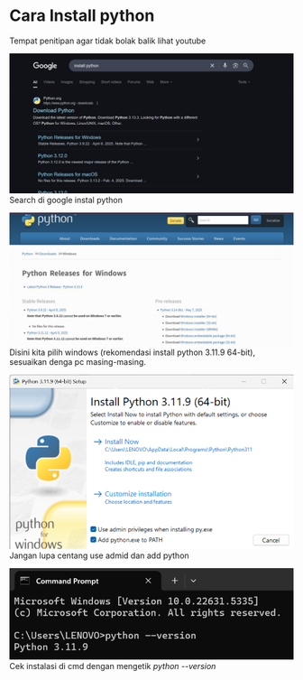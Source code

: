 # Cara Install python
Tempat penitipan agar tidak bolak balik lihat youtube

![Gambar1](img/1.png)
Search di google instal python

![Gambar1](img/2.png)
Disini kita pilih windows (rekomendasi install python 3.11.9 64-bit), sesuaikan denga pc masing-masing. 

![Gambar1](img/3.png)
Jangan lupa centang use admid dan add python

![Gambar1](img/4.png)
Cek instalasi di cmd dengan mengetik *python --version*









